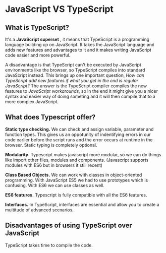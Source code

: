 # JavaScript VS TypeScript

## What is TypeScript?

It's a **JavaScript superset** , it means that TypeScript is a programming language building up on JavaScript. It takes the JavaScript language and adds new features and advantages to it and it makes writing JavaScript code easier and more powerful.

A disadvantage is that TypeScript can't be executed by JavaScript environments like the browser, so TypeScript compiles into standard JavaScript instead. This brings up one important question, *How can TypeScript add new features if what you get in the end is regular JavaScript?* The answer is the TypeScript compiler compiles the new features to *JavaScript workarounds*, so in the end it might give you a nicer syntax and easier way of doing someting and it will then compile that to a more complex JavaScript. 

## What does Typescript offer?

**Static type checking.** We can check and assign variable, parameter and function types. This gives us an oppotunity of indentifying errors in our code earlier before the script runs and the error occurs at runtime in the browser.
Static typing is completely optional.

**Modularity.** Typescript makes javascript more modular, so we can do things like import other files, modules and components. (Javascript supports modules with ES6 but in browsers it still recent)

**Class Based Objects.** We can work with classes in object-oriented programming. With JavaScript ES5 we had to use prototypes which is confusing. With ES6 we can use classes as well.

**ES6 features.** Typescript is fully compatible with all the ES6 features.

**Interfaces.** In TypeScript, interfaces are essential and allow you to create a multitude of advanced scenarios.


## Disadvantages of using TypeScript over JavaScript

TypeScript takes time to compile the code.
 

